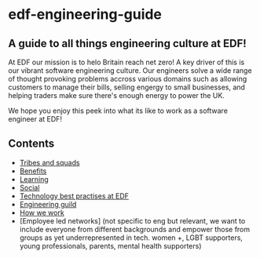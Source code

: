 # edf-engineering-guide
## A guide to all things engineering culture at EDF!

At EDF our mission is to helo Britain reach net zero! A key driver of this is our vibrant software engineering culture. Our engineers solve a wide range of thought provoking problems accross various domains such as allowing customers to manage their bills, selling engergy to small businesses, and helping traders make sure there's enough energy to power the UK.

We hope you enjoy this peek into what its like to work as a software engineer at EDF!

## Contents
* [Tribes and squads](tribes-and-squads.md)
* [Benefits](benefits.md)
* [Learning](learning.md)
* [Social](social.md)
* [Technology best practises at EDF](technology.md)
* [Engineering guild](engineering-guild.md)
* [How we work](how-we-work.md)
* [Employee led networks] (not specific to eng but relevant, we want to include everyone from different backgrounds and empower those from groups as yet underrepresented in tech. women +, LGBT supporters, young professionals, parents, mental health supporters)
